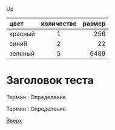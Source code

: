 <a id="anchor">Up</a>

цвет | количество | размер
:----|:----------:|-------:
красный| 1 | 256
синий | 2 | 22
зеленый | 5 | 6489

# Заголовок теста


Термин
: Определение

Термин
: Определение

[Вверх](#anchor)